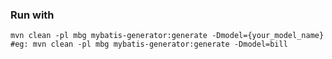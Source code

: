 ### Run with

```shell script
mvn clean -pl mbg mybatis-generator:generate -Dmodel={your_model_name}
#eg: mvn clean -pl mbg mybatis-generator:generate -Dmodel=bill
```
